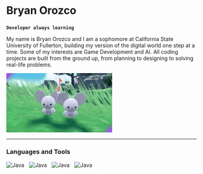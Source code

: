 # Bryan Orozco

**`Developer always learning `**

My name is Bryan Orozco and I am a sophomore at California State University of Fullerton, building my version of the digital world one step at a time. Some of my interests are Game Development and AI. All coding projects are built from the ground up, from planning to designing to solving real-life problems.



<img src="https://github.com/Bryancostco/Bryancostco/blob/main/pokemon-maushold.gif" width="280">

---

### Languages and Tools

<img align="left" alt="Java" width="50px" style="padding-right:10px" src="https://cdn.jsdelivr.net/gh/devicons/devicon@latest/icons/python/python-original.svg" /> 
<img align="left" alt="Java" width="50px" style="padding-right:10px" src="https://cdn.jsdelivr.net/gh/devicons/devicon@latest/icons/cplusplus/cplusplus-original.svg" />
<img align="left" alt="Java" width="50px" style="padding-right:10px" src="https://cdn.jsdelivr.net/gh/devicons/devicon@latest/icons/git/git-original.svg" />
<img align="left" alt="Java" width="50px" style="padding-right:10px" src="https://cdn.jsdelivr.net/gh/devicons/devicon@latest/icons/html5/html5-original.svg" />
<br />





#            
          
